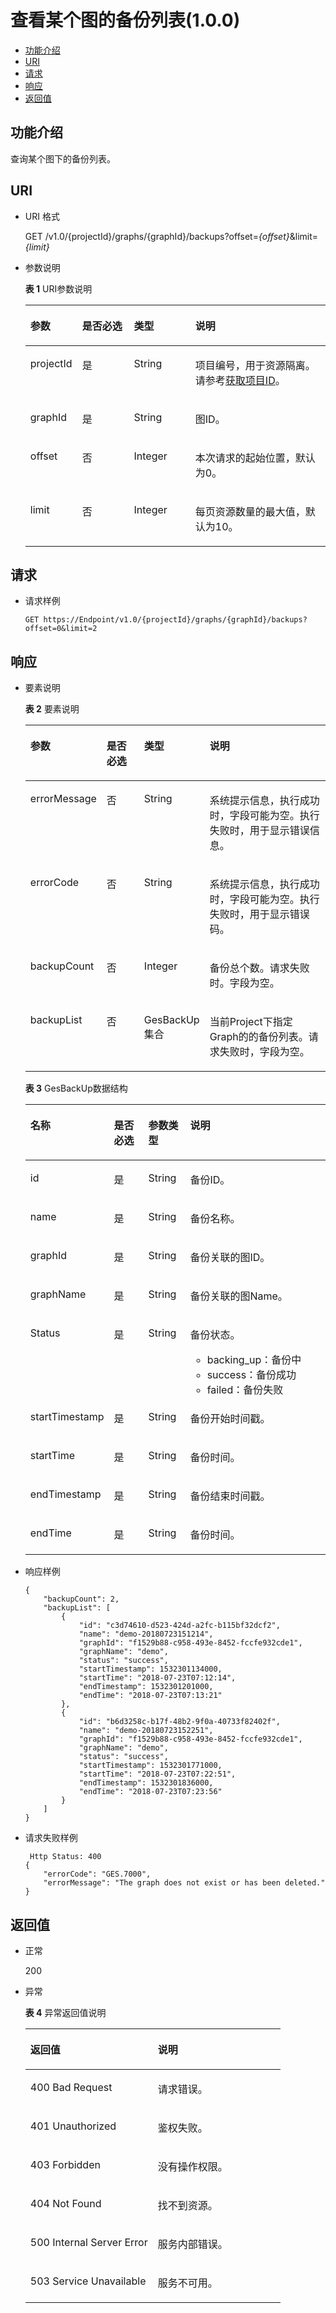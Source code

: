 # 查看某个图的备份列表\(1.0.0\)<a name="ges_03_0033"></a>

-   [功能介绍](#section56183620)
-   [URI](#section35890539)
-   [请求](#section54579403)
-   [响应](#section21452579)
-   [返回值](#section58855485)

## 功能介绍<a name="section56183620"></a>

查询某个图下的备份列表。

## URI<a name="section35890539"></a>

-   URI 格式

    GET /v1.0/\{projectId\}/graphs/\{graphId\}/backups?offset=_\{offset\}_&limit=_\{limit\}_

-   参数说明

    **表 1**  URI参数说明

    <a name="table47274408171747"></a>
    <table><thead align="left"><tr id="row24174725171747"><th class="cellrowborder" valign="top" width="17.11%" id="mcps1.2.5.1.1"><p id="p3472134017187"><a name="p3472134017187"></a><a name="p3472134017187"></a>参数</p>
    </th>
    <th class="cellrowborder" valign="top" width="17.29%" id="mcps1.2.5.1.2"><p id="p6096512617187"><a name="p6096512617187"></a><a name="p6096512617187"></a>是否必选</p>
    </th>
    <th class="cellrowborder" valign="top" width="20.49%" id="mcps1.2.5.1.3"><p id="p3922815617187"><a name="p3922815617187"></a><a name="p3922815617187"></a>类型</p>
    </th>
    <th class="cellrowborder" valign="top" width="45.11%" id="mcps1.2.5.1.4"><p id="p2336410417187"><a name="p2336410417187"></a><a name="p2336410417187"></a>说明</p>
    </th>
    </tr>
    </thead>
    <tbody><tr id="row6304252171747"><td class="cellrowborder" valign="top" width="17.11%" headers="mcps1.2.5.1.1 "><p id="p1524159517187"><a name="p1524159517187"></a><a name="p1524159517187"></a>projectId</p>
    </td>
    <td class="cellrowborder" valign="top" width="17.29%" headers="mcps1.2.5.1.2 "><p id="p2660971617187"><a name="p2660971617187"></a><a name="p2660971617187"></a>是</p>
    </td>
    <td class="cellrowborder" valign="top" width="20.49%" headers="mcps1.2.5.1.3 "><p id="p790339317187"><a name="p790339317187"></a><a name="p790339317187"></a>String</p>
    </td>
    <td class="cellrowborder" valign="top" width="45.11%" headers="mcps1.2.5.1.4 "><p id="p51708449194548"><a name="p51708449194548"></a><a name="p51708449194548"></a>项目编号，用于资源隔离。请参考<a href="获取项目ID.md">获取项目ID</a>。</p>
    </td>
    </tr>
    <tr id="row47648433171747"><td class="cellrowborder" valign="top" width="17.11%" headers="mcps1.2.5.1.1 "><p id="p1245555717187"><a name="p1245555717187"></a><a name="p1245555717187"></a>graphId</p>
    </td>
    <td class="cellrowborder" valign="top" width="17.29%" headers="mcps1.2.5.1.2 "><p id="p226722117187"><a name="p226722117187"></a><a name="p226722117187"></a>是</p>
    </td>
    <td class="cellrowborder" valign="top" width="20.49%" headers="mcps1.2.5.1.3 "><p id="p4942723017187"><a name="p4942723017187"></a><a name="p4942723017187"></a>String</p>
    </td>
    <td class="cellrowborder" valign="top" width="45.11%" headers="mcps1.2.5.1.4 "><p id="p4418266317187"><a name="p4418266317187"></a><a name="p4418266317187"></a>图ID。</p>
    </td>
    </tr>
    <tr id="row15313464171747"><td class="cellrowborder" valign="top" width="17.11%" headers="mcps1.2.5.1.1 "><p id="p6401548317187"><a name="p6401548317187"></a><a name="p6401548317187"></a>offset</p>
    </td>
    <td class="cellrowborder" valign="top" width="17.29%" headers="mcps1.2.5.1.2 "><p id="p1787166017187"><a name="p1787166017187"></a><a name="p1787166017187"></a>否</p>
    </td>
    <td class="cellrowborder" valign="top" width="20.49%" headers="mcps1.2.5.1.3 "><p id="p3831839417187"><a name="p3831839417187"></a><a name="p3831839417187"></a>Integer</p>
    </td>
    <td class="cellrowborder" valign="top" width="45.11%" headers="mcps1.2.5.1.4 "><p id="p1678222017187"><a name="p1678222017187"></a><a name="p1678222017187"></a>本次请求的起始位置，默认为0。</p>
    </td>
    </tr>
    <tr id="row2359937171747"><td class="cellrowborder" valign="top" width="17.11%" headers="mcps1.2.5.1.1 "><p id="p2042570217187"><a name="p2042570217187"></a><a name="p2042570217187"></a>limit</p>
    </td>
    <td class="cellrowborder" valign="top" width="17.29%" headers="mcps1.2.5.1.2 "><p id="p4386920317187"><a name="p4386920317187"></a><a name="p4386920317187"></a>否</p>
    </td>
    <td class="cellrowborder" valign="top" width="20.49%" headers="mcps1.2.5.1.3 "><p id="p6374454417187"><a name="p6374454417187"></a><a name="p6374454417187"></a>Integer</p>
    </td>
    <td class="cellrowborder" valign="top" width="45.11%" headers="mcps1.2.5.1.4 "><p id="p6303442117187"><a name="p6303442117187"></a><a name="p6303442117187"></a>每页资源数量的最大值，默认为10。</p>
    </td>
    </tr>
    </tbody>
    </table>


## 请求<a name="section54579403"></a>

-   请求样例

    ```
    GET https://Endpoint/v1.0/{projectId}/graphs/{graphId}/backups?offset=0&limit=2
    ```


## 响应<a name="section21452579"></a>

-   要素说明

    **表 2**  要素说明

    <a name="table28277518204215"></a>
    <table><thead align="left"><tr id="row20942490204215"><th class="cellrowborder" valign="top" width="16.17%" id="mcps1.2.5.1.1"><p id="p24182402204215"><a name="p24182402204215"></a><a name="p24182402204215"></a>参数</p>
    </th>
    <th class="cellrowborder" valign="top" width="15.409999999999998%" id="mcps1.2.5.1.2"><p id="p12617527204215"><a name="p12617527204215"></a><a name="p12617527204215"></a>是否必选</p>
    </th>
    <th class="cellrowborder" valign="top" width="15.229999999999999%" id="mcps1.2.5.1.3"><p id="p15386781204215"><a name="p15386781204215"></a><a name="p15386781204215"></a>类型</p>
    </th>
    <th class="cellrowborder" valign="top" width="53.190000000000005%" id="mcps1.2.5.1.4"><p id="p38369755204215"><a name="p38369755204215"></a><a name="p38369755204215"></a>说明</p>
    </th>
    </tr>
    </thead>
    <tbody><tr id="row1234388204215"><td class="cellrowborder" valign="top" width="16.17%" headers="mcps1.2.5.1.1 "><p id="p18620162204215"><a name="p18620162204215"></a><a name="p18620162204215"></a>errorMessage</p>
    </td>
    <td class="cellrowborder" valign="top" width="15.409999999999998%" headers="mcps1.2.5.1.2 "><p id="p31838138204215"><a name="p31838138204215"></a><a name="p31838138204215"></a>否</p>
    </td>
    <td class="cellrowborder" valign="top" width="15.229999999999999%" headers="mcps1.2.5.1.3 "><p id="p28752362204215"><a name="p28752362204215"></a><a name="p28752362204215"></a>String</p>
    </td>
    <td class="cellrowborder" valign="top" width="53.190000000000005%" headers="mcps1.2.5.1.4 "><p id="p47239995204215"><a name="p47239995204215"></a><a name="p47239995204215"></a>系统提示信息，执行成功时，字段可能为空。执行失败时，用于显示错误信息。</p>
    </td>
    </tr>
    <tr id="row64836395204215"><td class="cellrowborder" valign="top" width="16.17%" headers="mcps1.2.5.1.1 "><p id="p11109500204215"><a name="p11109500204215"></a><a name="p11109500204215"></a>errorCode</p>
    </td>
    <td class="cellrowborder" valign="top" width="15.409999999999998%" headers="mcps1.2.5.1.2 "><p id="p27454293204215"><a name="p27454293204215"></a><a name="p27454293204215"></a>否</p>
    </td>
    <td class="cellrowborder" valign="top" width="15.229999999999999%" headers="mcps1.2.5.1.3 "><p id="p9205259204215"><a name="p9205259204215"></a><a name="p9205259204215"></a>String</p>
    </td>
    <td class="cellrowborder" valign="top" width="53.190000000000005%" headers="mcps1.2.5.1.4 "><p id="p7428485204215"><a name="p7428485204215"></a><a name="p7428485204215"></a>系统提示信息，执行成功时，字段可能为空。执行失败时，用于显示错误码。</p>
    </td>
    </tr>
    <tr id="row29800000204215"><td class="cellrowborder" valign="top" width="16.17%" headers="mcps1.2.5.1.1 "><p id="p46656651204215"><a name="p46656651204215"></a><a name="p46656651204215"></a>backupCount</p>
    </td>
    <td class="cellrowborder" valign="top" width="15.409999999999998%" headers="mcps1.2.5.1.2 "><p id="p21092383204215"><a name="p21092383204215"></a><a name="p21092383204215"></a>否</p>
    </td>
    <td class="cellrowborder" valign="top" width="15.229999999999999%" headers="mcps1.2.5.1.3 "><p id="p30761492204215"><a name="p30761492204215"></a><a name="p30761492204215"></a>Integer</p>
    </td>
    <td class="cellrowborder" valign="top" width="53.190000000000005%" headers="mcps1.2.5.1.4 "><p id="p8652946204215"><a name="p8652946204215"></a><a name="p8652946204215"></a>备份总个数。请求失败时。字段为空。</p>
    </td>
    </tr>
    <tr id="row8231778204215"><td class="cellrowborder" valign="top" width="16.17%" headers="mcps1.2.5.1.1 "><p id="p66873408204215"><a name="p66873408204215"></a><a name="p66873408204215"></a>backupList</p>
    </td>
    <td class="cellrowborder" valign="top" width="15.409999999999998%" headers="mcps1.2.5.1.2 "><p id="p48036986204215"><a name="p48036986204215"></a><a name="p48036986204215"></a>否</p>
    </td>
    <td class="cellrowborder" valign="top" width="15.229999999999999%" headers="mcps1.2.5.1.3 "><p id="p65790648204215"><a name="p65790648204215"></a><a name="p65790648204215"></a>GesBackUp集合</p>
    </td>
    <td class="cellrowborder" valign="top" width="53.190000000000005%" headers="mcps1.2.5.1.4 "><p id="p27442275204215"><a name="p27442275204215"></a><a name="p27442275204215"></a>当前Project下指定Graph的的备份列表。请求失败时，字段为空。</p>
    </td>
    </tr>
    </tbody>
    </table>

    **表 3**  GesBackUp数据结构

    <a name="table8956165204215"></a>
    <table><thead align="left"><tr id="row45638890204215"><th class="cellrowborder" valign="top" width="21.62%" id="mcps1.2.5.1.1"><p id="p10319531204215"><a name="p10319531204215"></a><a name="p10319531204215"></a>名称</p>
    </th>
    <th class="cellrowborder" valign="top" width="12.78%" id="mcps1.2.5.1.2"><p id="p30575702204215"><a name="p30575702204215"></a><a name="p30575702204215"></a>是否必选</p>
    </th>
    <th class="cellrowborder" valign="top" width="14.29%" id="mcps1.2.5.1.3"><p id="p60712810204215"><a name="p60712810204215"></a><a name="p60712810204215"></a>参数类型</p>
    </th>
    <th class="cellrowborder" valign="top" width="51.31%" id="mcps1.2.5.1.4"><p id="p18790541204215"><a name="p18790541204215"></a><a name="p18790541204215"></a>说明</p>
    </th>
    </tr>
    </thead>
    <tbody><tr id="row66452095204215"><td class="cellrowborder" valign="top" width="21.62%" headers="mcps1.2.5.1.1 "><p id="p5762599204215"><a name="p5762599204215"></a><a name="p5762599204215"></a>id</p>
    </td>
    <td class="cellrowborder" valign="top" width="12.78%" headers="mcps1.2.5.1.2 "><p id="p64117356204215"><a name="p64117356204215"></a><a name="p64117356204215"></a>是</p>
    </td>
    <td class="cellrowborder" valign="top" width="14.29%" headers="mcps1.2.5.1.3 "><p id="p26123362204215"><a name="p26123362204215"></a><a name="p26123362204215"></a>String</p>
    </td>
    <td class="cellrowborder" valign="top" width="51.31%" headers="mcps1.2.5.1.4 "><p id="p35617584204215"><a name="p35617584204215"></a><a name="p35617584204215"></a>备份ID。</p>
    </td>
    </tr>
    <tr id="row51111524204215"><td class="cellrowborder" valign="top" width="21.62%" headers="mcps1.2.5.1.1 "><p id="p61197951204215"><a name="p61197951204215"></a><a name="p61197951204215"></a>name</p>
    </td>
    <td class="cellrowborder" valign="top" width="12.78%" headers="mcps1.2.5.1.2 "><p id="p58086961204215"><a name="p58086961204215"></a><a name="p58086961204215"></a>是</p>
    </td>
    <td class="cellrowborder" valign="top" width="14.29%" headers="mcps1.2.5.1.3 "><p id="p7423416204215"><a name="p7423416204215"></a><a name="p7423416204215"></a>String</p>
    </td>
    <td class="cellrowborder" valign="top" width="51.31%" headers="mcps1.2.5.1.4 "><p id="p64425852204215"><a name="p64425852204215"></a><a name="p64425852204215"></a>备份名称。</p>
    </td>
    </tr>
    <tr id="row34757028204215"><td class="cellrowborder" valign="top" width="21.62%" headers="mcps1.2.5.1.1 "><p id="p57350537204215"><a name="p57350537204215"></a><a name="p57350537204215"></a>graphId</p>
    </td>
    <td class="cellrowborder" valign="top" width="12.78%" headers="mcps1.2.5.1.2 "><p id="p14881955204215"><a name="p14881955204215"></a><a name="p14881955204215"></a>是</p>
    </td>
    <td class="cellrowborder" valign="top" width="14.29%" headers="mcps1.2.5.1.3 "><p id="p64587734204215"><a name="p64587734204215"></a><a name="p64587734204215"></a>String</p>
    </td>
    <td class="cellrowborder" valign="top" width="51.31%" headers="mcps1.2.5.1.4 "><p id="p64223945204215"><a name="p64223945204215"></a><a name="p64223945204215"></a>备份关联的图ID。</p>
    </td>
    </tr>
    <tr id="row40493824204215"><td class="cellrowborder" valign="top" width="21.62%" headers="mcps1.2.5.1.1 "><p id="p44377800204215"><a name="p44377800204215"></a><a name="p44377800204215"></a>graphName</p>
    </td>
    <td class="cellrowborder" valign="top" width="12.78%" headers="mcps1.2.5.1.2 "><p id="p37832084204215"><a name="p37832084204215"></a><a name="p37832084204215"></a>是</p>
    </td>
    <td class="cellrowborder" valign="top" width="14.29%" headers="mcps1.2.5.1.3 "><p id="p44499931204215"><a name="p44499931204215"></a><a name="p44499931204215"></a>String</p>
    </td>
    <td class="cellrowborder" valign="top" width="51.31%" headers="mcps1.2.5.1.4 "><p id="p47724679204215"><a name="p47724679204215"></a><a name="p47724679204215"></a>备份关联的图Name。</p>
    </td>
    </tr>
    <tr id="row43484211204215"><td class="cellrowborder" valign="top" width="21.62%" headers="mcps1.2.5.1.1 "><p id="p28900101204215"><a name="p28900101204215"></a><a name="p28900101204215"></a>Status</p>
    </td>
    <td class="cellrowborder" valign="top" width="12.78%" headers="mcps1.2.5.1.2 "><p id="p59206811204215"><a name="p59206811204215"></a><a name="p59206811204215"></a>是</p>
    </td>
    <td class="cellrowborder" valign="top" width="14.29%" headers="mcps1.2.5.1.3 "><p id="p31022386204215"><a name="p31022386204215"></a><a name="p31022386204215"></a>String</p>
    </td>
    <td class="cellrowborder" valign="top" width="51.31%" headers="mcps1.2.5.1.4 "><p id="p29785329204215"><a name="p29785329204215"></a><a name="p29785329204215"></a>备份状态。</p>
    <a name="ul536842204215"></a><a name="ul536842204215"></a><ul id="ul536842204215"><li>backing_up：备份中</li><li>success：备份成功</li><li>failed：备份失败</li></ul>
    </td>
    </tr>
    <tr id="row17989528204215"><td class="cellrowborder" valign="top" width="21.62%" headers="mcps1.2.5.1.1 "><p id="p55813579204215"><a name="p55813579204215"></a><a name="p55813579204215"></a>startTimestamp</p>
    </td>
    <td class="cellrowborder" valign="top" width="12.78%" headers="mcps1.2.5.1.2 "><p id="p24606023204215"><a name="p24606023204215"></a><a name="p24606023204215"></a>是</p>
    </td>
    <td class="cellrowborder" valign="top" width="14.29%" headers="mcps1.2.5.1.3 "><p id="p46930872204215"><a name="p46930872204215"></a><a name="p46930872204215"></a>String</p>
    </td>
    <td class="cellrowborder" valign="top" width="51.31%" headers="mcps1.2.5.1.4 "><p id="p43304326204215"><a name="p43304326204215"></a><a name="p43304326204215"></a>备份开始时间戳。</p>
    </td>
    </tr>
    <tr id="row21589921204215"><td class="cellrowborder" valign="top" width="21.62%" headers="mcps1.2.5.1.1 "><p id="p27688031204215"><a name="p27688031204215"></a><a name="p27688031204215"></a>startTime</p>
    </td>
    <td class="cellrowborder" valign="top" width="12.78%" headers="mcps1.2.5.1.2 "><p id="p28138002204215"><a name="p28138002204215"></a><a name="p28138002204215"></a>是</p>
    </td>
    <td class="cellrowborder" valign="top" width="14.29%" headers="mcps1.2.5.1.3 "><p id="p64585727204215"><a name="p64585727204215"></a><a name="p64585727204215"></a>String</p>
    </td>
    <td class="cellrowborder" valign="top" width="51.31%" headers="mcps1.2.5.1.4 "><p id="p64061388204215"><a name="p64061388204215"></a><a name="p64061388204215"></a>备份时间。</p>
    </td>
    </tr>
    <tr id="row3237710204215"><td class="cellrowborder" valign="top" width="21.62%" headers="mcps1.2.5.1.1 "><p id="p60091567204215"><a name="p60091567204215"></a><a name="p60091567204215"></a>endTimestamp</p>
    </td>
    <td class="cellrowborder" valign="top" width="12.78%" headers="mcps1.2.5.1.2 "><p id="p35578724204215"><a name="p35578724204215"></a><a name="p35578724204215"></a>是</p>
    </td>
    <td class="cellrowborder" valign="top" width="14.29%" headers="mcps1.2.5.1.3 "><p id="p63304373204215"><a name="p63304373204215"></a><a name="p63304373204215"></a>String</p>
    </td>
    <td class="cellrowborder" valign="top" width="51.31%" headers="mcps1.2.5.1.4 "><p id="p27380620204215"><a name="p27380620204215"></a><a name="p27380620204215"></a>备份结束时间戳。</p>
    </td>
    </tr>
    <tr id="row59204328204215"><td class="cellrowborder" valign="top" width="21.62%" headers="mcps1.2.5.1.1 "><p id="p29139396204215"><a name="p29139396204215"></a><a name="p29139396204215"></a>endTime</p>
    </td>
    <td class="cellrowborder" valign="top" width="12.78%" headers="mcps1.2.5.1.2 "><p id="p11480852204215"><a name="p11480852204215"></a><a name="p11480852204215"></a>是</p>
    </td>
    <td class="cellrowborder" valign="top" width="14.29%" headers="mcps1.2.5.1.3 "><p id="p57533829204215"><a name="p57533829204215"></a><a name="p57533829204215"></a>String</p>
    </td>
    <td class="cellrowborder" valign="top" width="51.31%" headers="mcps1.2.5.1.4 "><p id="p29728574204215"><a name="p29728574204215"></a><a name="p29728574204215"></a>备份时间。</p>
    </td>
    </tr>
    </tbody>
    </table>

-   响应样例

    ```
    {
        "backupCount": 2,
        "backupList": [
            {
                "id": "c3d74610-d523-424d-a2fc-b115bf32dcf2",
                "name": "demo-20180723151214",
                "graphId": "f1529b88-c958-493e-8452-fccfe932cde1",
                "graphName": "demo",
                "status": "success",
                "startTimestamp": 1532301134000,
                "startTime": "2018-07-23T07:12:14",
                "endTimestamp": 1532301201000,
                "endTime": "2018-07-23T07:13:21"
            },
            {
                "id": "b6d3258c-b17f-48b2-9f0a-40733f82402f",
                "name": "demo-20180723152251",
                "graphId": "f1529b88-c958-493e-8452-fccfe932cde1",
                "graphName": "demo",
                "status": "success",
                "startTimestamp": 1532301771000,
                "startTime": "2018-07-23T07:22:51",
                "endTimestamp": 1532301836000,
                "endTime": "2018-07-23T07:23:56"
            }
        ]
    }
    ```

-   请求失败样例

    ```
     Http Status: 400
    {
        "errorCode": "GES.7000",
        "errorMessage": "The graph does not exist or has been deleted."
    }
    ```


## 返回值<a name="section58855485"></a>

-   正常

    200

-   异常

    **表 4**  异常返回值说明

    <a name="table21182911172628"></a>
    <table><thead align="left"><tr id="row22686601172628"><th class="cellrowborder" valign="top" width="50%" id="mcps1.2.3.1.1"><p id="p29113043172638"><a name="p29113043172638"></a><a name="p29113043172638"></a>返回值</p>
    </th>
    <th class="cellrowborder" valign="top" width="50%" id="mcps1.2.3.1.2"><p id="p9346244172638"><a name="p9346244172638"></a><a name="p9346244172638"></a>说明</p>
    </th>
    </tr>
    </thead>
    <tbody><tr id="row13233353172628"><td class="cellrowborder" valign="top" width="50%" headers="mcps1.2.3.1.1 "><p id="p50316832172638"><a name="p50316832172638"></a><a name="p50316832172638"></a>400 Bad Request</p>
    </td>
    <td class="cellrowborder" valign="top" width="50%" headers="mcps1.2.3.1.2 "><p id="p49131611172638"><a name="p49131611172638"></a><a name="p49131611172638"></a>请求错误。</p>
    </td>
    </tr>
    <tr id="row657300172628"><td class="cellrowborder" valign="top" width="50%" headers="mcps1.2.3.1.1 "><p id="p47920375172638"><a name="p47920375172638"></a><a name="p47920375172638"></a>401 Unauthorized</p>
    </td>
    <td class="cellrowborder" valign="top" width="50%" headers="mcps1.2.3.1.2 "><p id="p56345162172638"><a name="p56345162172638"></a><a name="p56345162172638"></a>鉴权失败。</p>
    </td>
    </tr>
    <tr id="row23989959172628"><td class="cellrowborder" valign="top" width="50%" headers="mcps1.2.3.1.1 "><p id="p4998764172638"><a name="p4998764172638"></a><a name="p4998764172638"></a>403 Forbidden</p>
    </td>
    <td class="cellrowborder" valign="top" width="50%" headers="mcps1.2.3.1.2 "><p id="p2246721172638"><a name="p2246721172638"></a><a name="p2246721172638"></a>没有操作权限。</p>
    </td>
    </tr>
    <tr id="row49197943172628"><td class="cellrowborder" valign="top" width="50%" headers="mcps1.2.3.1.1 "><p id="p27247364172638"><a name="p27247364172638"></a><a name="p27247364172638"></a>404 Not Found</p>
    </td>
    <td class="cellrowborder" valign="top" width="50%" headers="mcps1.2.3.1.2 "><p id="p59552853172638"><a name="p59552853172638"></a><a name="p59552853172638"></a>找不到资源。</p>
    </td>
    </tr>
    <tr id="row13744769172628"><td class="cellrowborder" valign="top" width="50%" headers="mcps1.2.3.1.1 "><p id="p61704332172638"><a name="p61704332172638"></a><a name="p61704332172638"></a>500 Internal Server Error</p>
    </td>
    <td class="cellrowborder" valign="top" width="50%" headers="mcps1.2.3.1.2 "><p id="p31994980172638"><a name="p31994980172638"></a><a name="p31994980172638"></a>服务内部错误。</p>
    </td>
    </tr>
    <tr id="row305099172628"><td class="cellrowborder" valign="top" width="50%" headers="mcps1.2.3.1.1 "><p id="p37564761172638"><a name="p37564761172638"></a><a name="p37564761172638"></a>503 Service Unavailable</p>
    </td>
    <td class="cellrowborder" valign="top" width="50%" headers="mcps1.2.3.1.2 "><p id="p22846801172638"><a name="p22846801172638"></a><a name="p22846801172638"></a>服务不可用。</p>
    </td>
    </tr>
    </tbody>
    </table>


